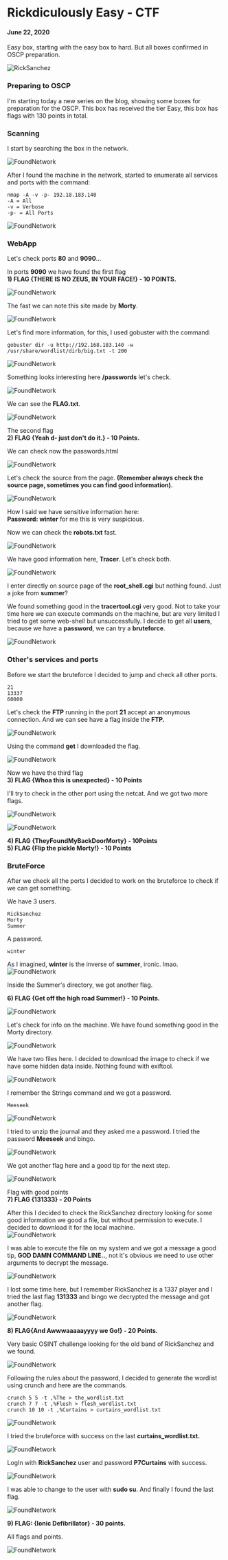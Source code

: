 # Rickdiculously Easy - CTF
#### June 22, 2020

Easy box, starting with the easy box to hard. But all boxes confirmed in OSCP preparation.  

![RickSanchez](https://raw.githubusercontent.com/raphaelbarbosaqwerty/raphaelbarbosaqwerty.github.io/master/data/assets/ctfs/rickdiculouslyeasy/ricksanchez.jpg)

### Preparing to OSCP ###

I'm starting today a new series on the blog, showing some boxes for preparation for the OSCP. This box has received the tier Easy, this box has flags with 130 points in total.

### Scanning ###

I start by searching the box in the network.  

![FoundNetwork](https://raw.githubusercontent.com/raphaelbarbosaqwerty/raphaelbarbosaqwerty.github.io/master/data/assets/ctfs/rickdiculouslyeasy/1_foundnetwork.png)

After I found the machine in the network, started to enumerate all services and ports with the command:  
```
nmap -A -v -p- 192.18.183.140
-A = All  
-v = Verbose  
-p- = All Ports
```  
![FoundNetwork](https://raw.githubusercontent.com/raphaelbarbosaqwerty/raphaelbarbosaqwerty.github.io/master/data/assets/ctfs/rickdiculouslyeasy/nmap_information.png)  

### WebApp ###

Let's check ports **80** and **9090**...  

In ports **9090** we have found the first flag  
**1) FLAG {THERE IS NO ZEUS, IN YOUR FACE!} - 10 POINTS.**  

![FoundNetwork](https://raw.githubusercontent.com/raphaelbarbosaqwerty/raphaelbarbosaqwerty.github.io/master/data/assets/ctfs/rickdiculouslyeasy/1.1flag_fedora.png)  

The fast we can note this site made by **Morty**.  

![FoundNetwork](https://raw.githubusercontent.com/raphaelbarbosaqwerty/raphaelbarbosaqwerty.github.io/master/data/assets/ctfs/rickdiculouslyeasy/2_mortyweb.png)  

Let's find more information, for this, I used gobuster with the command:  
```
gobuster dir -u http://192.168.183.140 -w /usr/share/wordlist/dirb/big.txt -t 200
```

![FoundNetwork](https://raw.githubusercontent.com/raphaelbarbosaqwerty/raphaelbarbosaqwerty.github.io/master/data/assets/ctfs/rickdiculouslyeasy/2.1_gobuster_morty.png)  

Something looks interesting here **/passwords** let's check.  

![FoundNetwork](https://raw.githubusercontent.com/raphaelbarbosaqwerty/raphaelbarbosaqwerty.github.io/master/data/assets/ctfs/rickdiculouslyeasy/2.2passwords.png)

We can see the **FLAG.txt**.  

![FoundNetwork](https://raw.githubusercontent.com/raphaelbarbosaqwerty/raphaelbarbosaqwerty.github.io/master/data/assets/ctfs/rickdiculouslyeasy/2flag.4_passwords.png)  

The second flag  
**2) FLAG {Yeah d- just don't do it.} - 10 Points.**

We can check now the passwords.html

![FoundNetwork](https://raw.githubusercontent.com/raphaelbarbosaqwerty/raphaelbarbosaqwerty.github.io/master/data/assets/ctfs/rickdiculouslyeasy/2.4passwordshtml.png)  

Let's check the source from the page. **(Remember always check the source page, sometimes you can find good information).**

![FoundNetwork](https://raw.githubusercontent.com/raphaelbarbosaqwerty/raphaelbarbosaqwerty.github.io/master/data/assets/ctfs/rickdiculouslyeasy/2.5password_winter.png)

How I said we have sensitive information here:  
**Password: winter** for me this is very suspicious.

Now we can check the **robots.txt** fast.

![FoundNetwork](https://raw.githubusercontent.com/raphaelbarbosaqwerty/raphaelbarbosaqwerty.github.io/master/data/assets/ctfs/rickdiculouslyeasy/2.3robots.png)  

We have good information here, **Tracer**. Let's check both.

![FoundNetwork](https://raw.githubusercontent.com/raphaelbarbosaqwerty/raphaelbarbosaqwerty.github.io/master/data/assets/ctfs/rickdiculouslyeasy/2.6root_shell_cgi.png) 

I enter directly on source page of the **root_shell.cgi** but nothing found. Just a joke from **summer**?  

We found something good in the **tracertool.cgi** very good. Not to take your time here we can execute commands on the machine, but are very limited I tried to get some web-shell but unsuccessfully. I decide to get all **users**, because we have a **password**, we can try a **bruteforce**.

![FoundNetwork](https://raw.githubusercontent.com/raphaelbarbosaqwerty/raphaelbarbosaqwerty.github.io/master/data/assets/ctfs/rickdiculouslyeasy/2.7osinjectionusers.png)  

### Other's services and ports ###

Before we start the bruteforce I decided to jump and check all other ports.
```
21
13337
60000
```

Let's check the **FTP** running in the port **21** accept an anonymous connection. And we can see have a flag inside the **FTP.**

![FoundNetwork](https://raw.githubusercontent.com/raphaelbarbosaqwerty/raphaelbarbosaqwerty.github.io/master/data/assets/ctfs/rickdiculouslyeasy/3anonftp.png)

Using the command **get** I downloaded the flag.

![FoundNetwork](https://raw.githubusercontent.com/raphaelbarbosaqwerty/raphaelbarbosaqwerty.github.io/master/data/assets/ctfs/rickdiculouslyeasy/3.3flagftp.png)  

Now we have the third flag  
**3) FLAG {Whoa this is unexpected} - 10 Points** 

I'll try to check in the other port using the netcat. And we got two more flags.  

![FoundNetwork](https://raw.githubusercontent.com/raphaelbarbosaqwerty/raphaelbarbosaqwerty.github.io/master/data/assets/ctfs/rickdiculouslyeasy/4flag_13337nc.png)  
  

![FoundNetwork](https://raw.githubusercontent.com/raphaelbarbosaqwerty/raphaelbarbosaqwerty.github.io/master/data/assets/ctfs/rickdiculouslyeasy/5flag_60000ncport.png)  

**4) FLAG {TheyFoundMyBackDoorMorty} - 10Points**  
**5) FLAG {Flip the pickle Morty!} - 10 Points**  

### BruteForce ###

After we check all the ports I decided to work on the bruteforce to check if we can get something.

We have 3 users.
```
RickSanchez
Morty
Summer
```
A password.
```
winter
```  

As I imagined, **winter** is the inverse of **summer**, ironic. lmao.  
![FoundNetwork](https://raw.githubusercontent.com/raphaelbarbosaqwerty/raphaelbarbosaqwerty.github.io/master/data/assets/ctfs/rickdiculouslyeasy/6brutesshSummer.png)  

Inside the Summer's directory, we got another flag.  

**6) FLAG {Get off the high road Summer!} - 10 Points.**  

![FoundNetwork](https://raw.githubusercontent.com/raphaelbarbosaqwerty/raphaelbarbosaqwerty.github.io/master/data/assets/ctfs/rickdiculouslyeasy/6.16flagSummer.png) 

Let's check for info on the machine. We have found something good in the Morty directory.   

![FoundNetwork](https://raw.githubusercontent.com/raphaelbarbosaqwerty/raphaelbarbosaqwerty.github.io/master/data/assets/ctfs/rickdiculouslyeasy/6.1mortydir.png)  

We have two files here. I decided to download the image to check if we have some hidden data inside. Nothing found with exiftool.

![FoundNetwork](https://raw.githubusercontent.com/raphaelbarbosaqwerty/raphaelbarbosaqwerty.github.io/master/data/assets/ctfs/rickdiculouslyeasy/6.2exiftoolmorty.png)  

I remember the Strings command and we got a password.
```
Meeseek
```

![FoundNetwork](https://raw.githubusercontent.com/raphaelbarbosaqwerty/raphaelbarbosaqwerty.github.io/master/data/assets/ctfs/rickdiculouslyeasy/6.3stringspasswordmorty.png)  

I tried to unzip the journal and they asked me a password. I tried the password **Meeseek** and bingo.  

![FoundNetwork](https://raw.githubusercontent.com/raphaelbarbosaqwerty/raphaelbarbosaqwerty.github.io/master/data/assets/ctfs/rickdiculouslyeasy/6.4unzipjournal.png)  

We got another flag here and a good tip for the next step.  

![FoundNetwork](https://raw.githubusercontent.com/raphaelbarbosaqwerty/raphaelbarbosaqwerty.github.io/master/data/assets/ctfs/rickdiculouslyeasy/6.5journal6flag.png) 

Flag with good points  
**7) FLAG {131333} - 20 Points**  

After this I decided to check the RickSanchez directory looking for some good information we good a file, but without permission to execute. I decided to download it for the local machine.  
![FoundNetwork](https://raw.githubusercontent.com/raphaelbarbosaqwerty/raphaelbarbosaqwerty.github.io/master/data/assets/ctfs/rickdiculouslyeasy/6.6rickdirs.png) 

I was able to execute the file on my system and we got a message a good tip, **GOD DAMN COMMAND LINE..**, not it's obvious we need to use other arguments to decrypt the message.  

![FoundNetwork](https://raw.githubusercontent.com/raphaelbarbosaqwerty/raphaelbarbosaqwerty.github.io/master/data/assets/ctfs/rickdiculouslyeasy/6.7safeargs.png) 

I lost some time here, but I remember RickSanchez is a 1337 player and I tried the last flag **131333** and bingo we decrypted the message and got another flag.  

![FoundNetwork](https://raw.githubusercontent.com/raphaelbarbosaqwerty/raphaelbarbosaqwerty.github.io/master/data/assets/ctfs/rickdiculouslyeasy/6.8safeflag.png)  

**8) FLAG{And Awwwaaaaayyyy we Go!} - 20 Points.**  

Very basic OSINT challenge looking for the old band of RickSanchez and we found.  

![FoundNetwork](https://raw.githubusercontent.com/raphaelbarbosaqwerty/raphaelbarbosaqwerty.github.io/master/data/assets/ctfs/rickdiculouslyeasy/6.9osint_rickband.png) 

Following the rules about the password, I decided to generate the wordlist using crunch and here are the commands.

```
crunch 5 5 -t ,%The > the_wordlist.txt
crunch 7 7 -t ,%Flesh > flesh_wordlist.txt
crunch 10 10 -t ,%Curtains > curtains_wordlist.txt
```

![FoundNetwork](https://raw.githubusercontent.com/raphaelbarbosaqwerty/raphaelbarbosaqwerty.github.io/master/data/assets/ctfs/rickdiculouslyeasy/7generate_wordlist.png)  

I tried the bruteforce with success on the last **curtains_wordlist.txt.**  

![FoundNetwork](https://raw.githubusercontent.com/raphaelbarbosaqwerty/raphaelbarbosaqwerty.github.io/master/data/assets/ctfs/rickdiculouslyeasy/7.1passwordfound.png)  

LogIn with **RickSanchez** user and password **P7Curtains** with success.  

![FoundNetwork](https://raw.githubusercontent.com/raphaelbarbosaqwerty/raphaelbarbosaqwerty.github.io/master/data/assets/ctfs/rickdiculouslyeasy/8loginricksuccess.png)  

I was able to change to the user with **sudo su**. And finally I found the last flag.  

![FoundNetwork](https://raw.githubusercontent.com/raphaelbarbosaqwerty/raphaelbarbosaqwerty.github.io/master/data/assets/ctfs/rickdiculouslyeasy/9lastflagrick.png) 

**9) FLAG: {Ionic Defibrillator} - 30 points.**

All flags and points.  

![FoundNetwork](https://raw.githubusercontent.com/raphaelbarbosaqwerty/raphaelbarbosaqwerty.github.io/master/data/assets/ctfs/rickdiculouslyeasy/10totalflags130points.png)  

